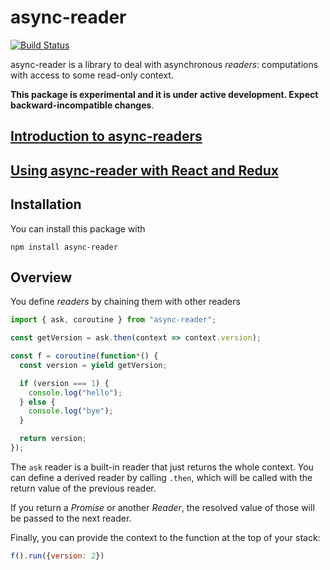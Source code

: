 async-reader
============

[![Build Status](https://travis-ci.org/davazp/async-reader.svg?branch=master)](https://travis-ci.org/davazp/async-reader)

async-reader is a library to deal with asynchronous *readers*:
computations with access to some read-only context.

**This package is experimental and it is under active development. Expect backward-incompatible changes**.

## [Introduction to async-readers](./doc/tutorial.md)
## [Using async-reader with React and Redux](./doc/react-redux-integration.md)

## Installation

You can install this package with

```shell
npm install async-reader
```

## Overview

You define *readers* by chaining them with other readers

```javascript
import { ask, coroutine } from "async-reader";

const getVersion = ask.then(context => context.version);

const f = coroutine(function*() {
  const version = yield getVersion;

  if (version === 1) {
    console.log("hello");
  } else {
    console.log("bye");
  }

  return version;
});
```

The `ask` reader is a built-in reader that just returns the whole
context. You can define a derived reader by calling `.then`, which
will be called with the return value of the previous reader.

If you return a *Promise* or another *Reader*, the resolved value of
those will be passed to the next reader.

Finally, you can provide the context to the function at the top of
your stack:

```javascript
f().run({version: 2})
```
